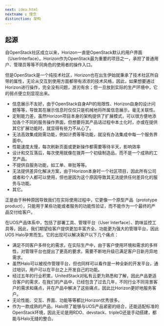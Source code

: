 ```yaml
---
next: idea.html
nextname : 理念
distinction: 架构
---
```

## 起源

自OpenStack社区成立以来，Horizon一直是OpenStack默认的用户界面（UserInterface）。Horizon作为OpenStack最为重要的项目之一，承担了普通用户、管理员等等不同角色的使用者的操作入口。

但是OpenStack是一个纯技术社区，Horizon也在出生伊始就秉承了技术社区所自带的属性，无论从交互到使用方面都带有浓浓的技术风格，因此，如果想要通过Horizon进行操作，完全没有问题，游刃有余；但一旦放到实际的生产环境中，它的弱点便立刻显现出来。

* 信息展示不友好，由于OpenStack自身API的局限性、Horizon自身的设计问题等等，导致其在展示信息时仅仅只是机械地将所属信息展示，毫无关联性。
* 定制能力差，虽然Horizon项目本身的架构提供了扩展模式，可以很方便地添加各个不同的服务操作界面，但想要将其产品话过程中本土化时，亦或在提供其它扩展功能时，就显得有些力不从心了。
* 无法高效集成刚需功能，例如计费等等功能，就没有办法集成中每一个服务界面中。
* 性能速度太慢，每次刷新页面或更新操作都需要等待半天，影响效率
* 设计和交互落后，每次使用就像在拨弄一个初级制造品，而不是一个成熟的工艺产品。
* 不提供自服务功能，如工单、审批等等。
* 无法提供差异化解决方案，由于Horizon本身时一个社区项目，因此所有公司或者和个人都可以使用，但也是因为这个原因导致其无法提供任何差异化的服务与功能。
* 其它。

正是由于种种原因导致我们在实际使用过程中，它更像一个原型产品（prototype product），只能用于某些功能或者服务的功能性验证，而不能作为一个最终的产品交付给客户。

在UOS产品体系中，包括了部署工具、管理平台（User Interface）、韵味监控工具等。因此，我们期望给客户提供更加丰富齐全、功能更为强大的管理平台，因此UOS Halo孕育而生。它的出现可以解决客户以下几个痛点：

* 满足不同客户多样化的需求，在实际生产中，由于客户使用环境和需求的多样性，对管理平台也提出了更高的要求，需要不断地升级已满足客户日新月异地需求。
* 虽然Halo可以被视作管理平台，但也同样可以看作是一种全新的开发平台，通过培训，用户可以在平台之上开发自己的功能。
* 经过五年的行业积累，UnitedStack对私有云更为熟悉和了解，因此产品更适合客户的需求，在我们的产品中，已经包含了过去几年，不同行业不同背景客户的需求和痛点，并在产品中解决了这些痛点，因此比Horizon更好地服务客户。
* 无论性能、交互、界面、功能等等都比Horizon优秀很多。
* 作为一款成熟的产品，Halo除了能够与UOS产品紧密的结合，还能适配标准的OpenStack环境，因此无论是用RDO、devstack、tripleO还是手动搭建，都能与Halo无缝的整合。